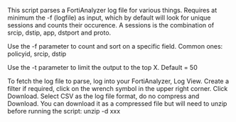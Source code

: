 This script parses a FortiAnalyzer log file for various things.
Requires at minimum the -f (logfile) as input, which by default
will look for unique sessions and counts their occurence.
A sessions is the combination of srcip, dstip, app, dstport and proto.
        
Use the -f <field> parameter to count and sort on a specific field.
  Common ones: policyid, srcip, dstip
            
Use the -t <int> parameter to limit the output to the top X.
  Default = 50


To fetch the log file to parse, log into your FortiAnalyzer, Log View.
Create a filter if required, click on the wrench symbol in the upper right corner.
Click Download.  Select CSV as the log file format, do no compress and Download.
You can download it as a compressed file but will need to unzip before running the script:
 unzip -d xxx
